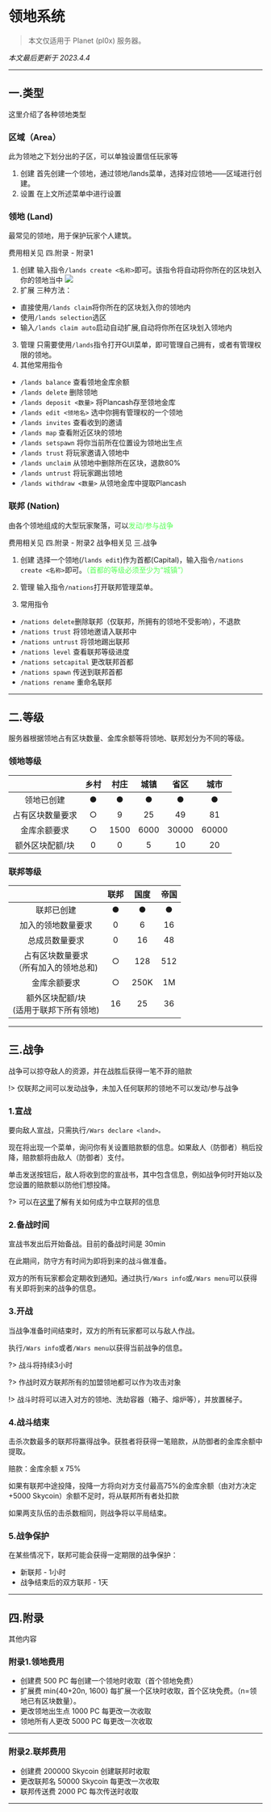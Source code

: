 # 领地系统

> 本文仅适用于 Planet (pl0x) 服务器。

*本文最后更新于 2023.4.4*

----------

## 一.类型

这里介绍了各种领地类型

### 区域（Area）

此为领地之下划分出的子区，可以单独设置信任玩家等

 1. 创建
 首先创建一个领地，通过领地/lands菜单，选择对应领地——区域进行创建。
 2. 设置
 在上文所述菜单中进行设置

### 领地 (Land)

最常见的领地，用于保护玩家个人建筑。

费用相关见 四.附录 - 附录1

 1. 创建
输入指令`/lands create <名称>`即可。该指令将自动将你所在的区块划入你的领地当中
![](https://assets-docs.usolia.net/docs.usolia.net/images/general/lands-1.png)
 2. 扩展
   三种方法：
- 直接使用`/lands claim`将你所在的区块划入你的领地内
- 使用`/lands selection`选区
- 输入`/lands claim auto`启动自动扩展,自动将你所在区块划入领地内
3. 管理
只需要使用`/lands`指令打开GUI菜单，即可管理自己拥有，或者有管理权限的领地。
4. 其他常用指令

- `/lands balance` 查看领地金库余额
- `/lands delete` 删除领地
- `/lands deposit <数量>` 将Plancash存至领地金库
- `/lands edit <领地名>` 选中你拥有管理权的一个领地
- `/lands invites` 查看收到的邀请
- `/lands map` 查看附近区块的领地
- `/lands setspawn` 将你当前所在位置设为领地出生点
- `/lands trust` 将玩家邀请入领地中
- `/lands unclaim` 从领地中删除所在区块，退款80%
- `/lands untrust` 将玩家踢出领地
- `/lands withdraw <数量>` 从领地金库中提取Plancash

### 联邦 (Nation)

由各个领地组成的大型玩家聚落，可以<font color=55FF55>发动/参与战争</font>

费用相关见 四.附录 - 附录2
战争相关见 三.战争

 1. 创建
选择一个领地(/`lands edit`)作为首都(Capital)，输入指令`/nations create <名称>`即可。<font color=55FF55>（首都的等级必须至少为“城镇”）</font>

 2. 管理
输入指令`/nations`打开联邦管理菜单。
3. 常用指令

- `/nations delete`删除联邦（仅联邦，所拥有的领地不受影响），不退款
- `/nations trust` 将领地邀请入联邦中
- `/nations untrust` 将领地踢出联邦
- `/nations level` 查看联邦等级进度
- `/nations setcapital` 更改联邦首都
- `/nations spawn` 传送到联邦首都
- `/nations rename` 重命名联邦


----------

## 二.等级

服务器根据领地占有区块数量、金库余额等将领地、联邦划分为不同的等级。

### 领地等级

|     |  乡村  |  村庄   |  城镇   |  省区   |  城市   |
| :-: | :-: | :-: | :-: | :-: | :-: |
|  领地已创建   |   ●  | ●    | ●    | ●    | ●    |
|   占有区块数量要求  | ○   |  9   |  25   | 49    |  81   |
|  金库余额要求  | ○ |   1500  |  6000   |  30000   | 60000    |
| 额外区块配额/块 | 0 | 0 | 5 | 10 | 20 |

### 联邦等级

|     |  联邦  |  国度  |  帝国  |
| :-: | :-: | :-: | :-: | 
|  联邦已创建   |   ●  | ●    | ●    |
|  加入的领地数量要求 | 0 | 6 | 16 |
| 总成员数量要求 | 0 | 16 | 48 |
|   占有区块数量要求<br>（所有加入的领地总和)  | ○   |  128   |  512   |
|  金库余额要求   | ○ |   250K |  1M   | 
| 额外区块配额/块<br>(适用于联邦下所有领地) | 16 | 25 | 36 |

----------

## 三.战争

战争可以掠夺敌人的资源，并在战胜后获得一笔不菲的赔款

!> 仅联邦之间可以发动战争，未加入任何联邦的领地不可以发动/参与战争

### 1.宣战

要向敌人宣战，只需执行`/Wars declare <land>。`

现在将出现一个菜单，询问你有关设置赔款额的信息。如果敌人（防御者）稍后投降，赔款额将由敌人（防御者）支付。

单击发送按钮后，敌人将收到您的宣战书，其中包含信息，例如战争何时开始以及您设置的赔款额以防他们想投降。

?> 可以在[这里](https://usolia.net/threads/%E3%80%90%E9%A2%86%E5%9C%B0%E4%B8%8E%E8%81%94%E9%82%A6%E3%80%91%E7%BB%BC%E5%90%88%E7%94%B3%E8%AF%B7%E8%B4%B4.165/)了解有关如何成为中立联邦的信息 

### 2.备战时间

宣战书发出后开始备战。目前的备战时间是 30min

在此期间，防守方有时间为即将到来的战斗做准备。

双方的所有玩家都会定期收到通知。通过执行`/Wars info`或`/Wars menu`可以获得有关即将到来的战争的信息。

### 3.开战

当战争准备时间结束时，双方的所有玩家都可以与敌人作战。

执行`/Wars info`或者`/Wars menu`以获得当前战争的信息。

?> 战斗将持续3小时

?> 作战时双方联邦所有的加盟领地都可以作为攻击对象

!> 战斗时将可以进入对方的领地、洗劫容器（箱子、熔炉等），并放置梯子。

### 4.战斗结束

击杀次数最多的联邦将赢得战争。获胜者将获得一笔赔款，从防御者的金库余额中提取。

赔款：金库余额 x 75%

如果有联邦中途投降，投降一方将向对方支付最高75%的金库余额（由对方决定+5000 Skycoin）余额不足时，将从联邦所有者处扣款

如果两支队伍的击杀数相同，则战争将以平局结束。

### 5.战争保护

在某些情况下，联邦可能会获得一定期限的战争保护：

 - 新联邦 - 1小时
 - 战争结束后的双方联邦 - 1天

----------

## 四.附录

其他内容

### 附录1.领地费用

 - 创建费 500 PC 每创建一个领地时收取（首个领地免费）
 - 扩展费 min{40+20n, 1600} 每扩展一个区块时收取，首个区块免费。（n=领地已有区块数量）。
 - 更改领地出生点 1000 PC 每更改一次收取
 - 领地所有人更改 5000 PC 每更改一次收取

----------


### 附录2.联邦费用

 - 创建费 200000 Skycoin 创建联邦时收取
 - 更改联邦名 50000 Skycoin 每更改一次收取
 - 联邦传送费 2000 PC 每次传送时收取

----------
